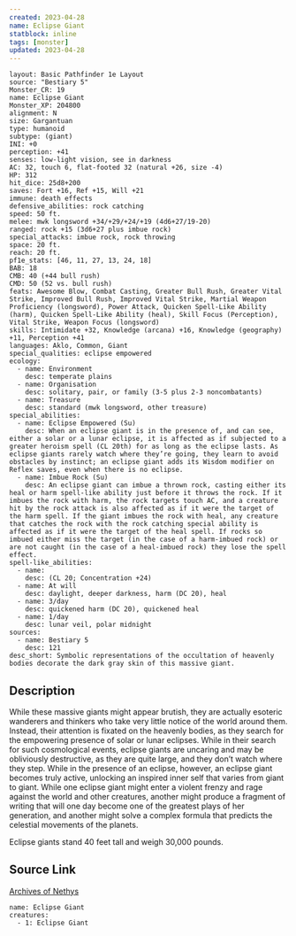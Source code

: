 ```yaml
---
created: 2023-04-28
name: Eclipse Giant
statblock: inline
tags: [monster]
updated: 2023-04-28
---
```

```statblock
layout: Basic Pathfinder 1e Layout
source: "Bestiary 5"
Monster_CR: 19
name: Eclipse Giant
Monster_XP: 204800
alignment: N
size: Gargantuan
type: humanoid
subtype: (giant)
INI: +0
perception: +41
senses: low-light vision, see in darkness
AC: 32, touch 6, flat-footed 32 (natural +26, size -4)
HP: 312
hit_dice: 25d8+200
saves: Fort +16, Ref +15, Will +21
immune: death effects
defensive_abilities: rock catching
speed: 50 ft.
melee: mwk longsword +34/+29/+24/+19 (4d6+27/19-20)
ranged: rock +15 (3d6+27 plus imbue rock)
special_attacks: imbue rock, rock throwing
space: 20 ft.
reach: 20 ft.
pf1e_stats: [46, 11, 27, 13, 24, 18]
BAB: 18
CMB: 40 (+44 bull rush)
CMD: 50 (52 vs. bull rush)
feats: Awesome Blow, Combat Casting, Greater Bull Rush, Greater Vital Strike, Improved Bull Rush, Improved Vital Strike, Martial Weapon Proficiency (longsword), Power Attack, Quicken Spell-Like Ability (harm), Quicken Spell-Like Ability (heal), Skill Focus (Perception), Vital Strike, Weapon Focus (longsword)
skills: Intimidate +32, Knowledge (arcana) +16, Knowledge (geography) +11, Perception +41
languages: Aklo, Common, Giant
special_qualities: eclipse empowered
ecology:
  - name: Environment
    desc: temperate plains
  - name: Organisation
    desc: solitary, pair, or family (3-5 plus 2-3 noncombatants)
  - name: Treasure
    desc: standard (mwk longsword, other treasure)
special_abilities:
  - name: Eclipse Empowered (Su)
    desc: When an eclipse giant is in the presence of, and can see, either a solar or a lunar eclipse, it is affected as if subjected to a greater heroism spell (CL 20th) for as long as the eclipse lasts. As eclipse giants rarely watch where they’re going, they learn to avoid obstacles by instinct; an eclipse giant adds its Wisdom modifier on Reflex saves, even when there is no eclipse.
  - name: Imbue Rock (Su)
    desc: An eclipse giant can imbue a thrown rock, casting either its heal or harm spell-like ability just before it throws the rock. If it imbues the rock with harm, the rock targets touch AC, and a creature hit by the rock attack is also affected as if it were the target of the harm spell. If the giant imbues the rock with heal, any creature that catches the rock with the rock catching special ability is affected as if it were the target of the heal spell. If rocks so imbued either miss the target (in the case of a harm-imbued rock) or are not caught (in the case of a heal-imbued rock) they lose the spell effect.
spell-like_abilities:
  - name:
    desc: (CL 20; Concentration +24)
  - name: At will
    desc: daylight, deeper darkness, harm (DC 20), heal
  - name: 3/day
    desc: quickened harm (DC 20), quickened heal
  - name: 1/day
    desc: lunar veil, polar midnight
sources:
  - name: Bestiary 5
    desc: 121
desc_short: Symbolic representations of the occultation of heavenly bodies decorate the dark gray skin of this massive giant.
```
## Description
While these massive giants might appear brutish, they are actually esoteric wanderers and thinkers who take very little notice of the world around them. Instead, their attention is fixated on the heavenly bodies, as they search for the empowering presence of solar or lunar eclipses. While in their search for such cosmological events, eclipse giants are uncaring and may be obliviously destructive, as they are quite large, and they don’t watch where they step. While in the presence of an eclipse, however, an eclipse giant becomes truly active, unlocking an inspired inner self that varies from giant to giant. While one eclipse giant might enter a violent frenzy and rage against the world and other creatures, another might produce a fragment of writing that will one day become one of the greatest plays of her generation, and another might solve a complex formula that predicts the celestial movements of the planets.

 Eclipse giants stand 40 feet tall and weigh 30,000 pounds.
## Source Link
[Archives of Nethys](https://aonprd.com/MonsterDisplay.aspx?ItemName=Eclipse%20Giant)
```encounter-table
name: Eclipse Giant
creatures:
  - 1: Eclipse Giant
```
